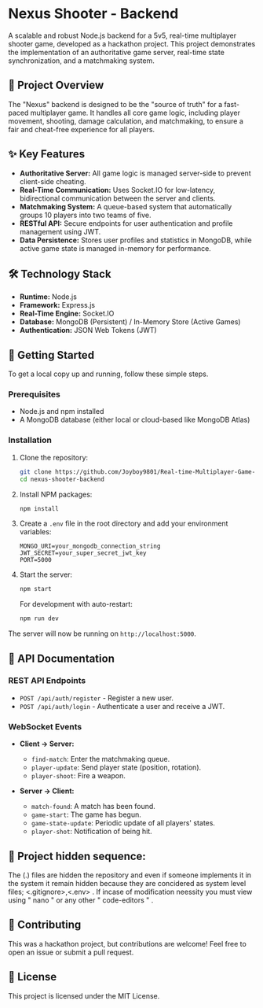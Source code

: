 # Nexus Shooter - Backend

A scalable and robust Node.js backend for a 5v5, real-time multiplayer shooter game, developed as a hackathon project. This project demonstrates the implementation of an authoritative game server, real-time state synchronization, and a matchmaking system.

## 🎯 Project Overview

The "Nexus" backend is designed to be the "source of truth" for a fast-paced multiplayer game. It handles all core game logic, including player movement, shooting, damage calculation, and matchmaking, to ensure a fair and cheat-free experience for all players.

## ✨ Key Features

- **Authoritative Server:** All game logic is managed server-side to prevent client-side cheating.
- **Real-Time Communication:** Uses Socket.IO for low-latency, bidirectional communication between the server and clients.
- **Matchmaking System:** A queue-based system that automatically groups 10 players into two teams of five.
- **RESTful API:** Secure endpoints for user authentication and profile management using JWT.
- **Data Persistence:** Stores user profiles and statistics in MongoDB, while active game state is managed in-memory for performance.

## 🛠 Technology Stack

- **Runtime:** Node.js
- **Framework:** Express.js
- **Real-Time Engine:** Socket.IO
- **Database:** MongoDB (Persistent) / In-Memory Store (Active Games)
- **Authentication:** JSON Web Tokens (JWT)

## 🚀 Getting Started

To get a local copy up and running, follow these simple steps.

### Prerequisites

- Node.js and npm installed
- A MongoDB database (either local or cloud-based like MongoDB Atlas)

### Installation

1.  Clone the repository:
    ```bash
    git clone https://github.com/Joyboy9801/Real-time-Multiplayer-Game-s-Backend-/nexus-shooter-backend.git
    cd nexus-shooter-backend
    ```
2.  Install NPM packages:
    ```bash
    npm install
    ```
3.  Create a `.env` file in the root directory and add your environment variables:
    ```env
    MONGO_URI=your_mongodb_connection_string
    JWT_SECRET=your_super_secret_jwt_key
    PORT=5000
    ```
4.  Start the server:
    ```bash
    npm start
    ```
    For development with auto-restart:
    ```bash
    npm run dev
    ```

The server will now be running on `http://localhost:5000`.

## 📖 API Documentation

### REST API Endpoints

- `POST /api/auth/register` - Register a new user.
- `POST /api/auth/login` - Authenticate a user and receive a JWT.

### WebSocket Events

- **Client -> Server:**
  - `find-match`: Enter the matchmaking queue.
  - `player-update`: Send player state (position, rotation).
  - `player-shoot`: Fire a weapon.

- **Server -> Client:**
  - `match-found`: A match has been found.
  - `game-start`: The game has begun.
  - `game-state-update`: Periodic update of all players' states.
  - `player-shot`: Notification of being hit.

## 📄 Project hidden sequence:
The (.) files are hidden the repository and even if someone implements it in the system it remain hidden because they are concidered as system level files; <.gitignore>,<.env> . If incase of modification neessity you must view using " nano " or any other " code-editors " .

## 🤝 Contributing

This was a hackathon project, but contributions are welcome! Feel free to open an issue or submit a pull request.

## 📜 License

This project is licensed under the MIT License.
